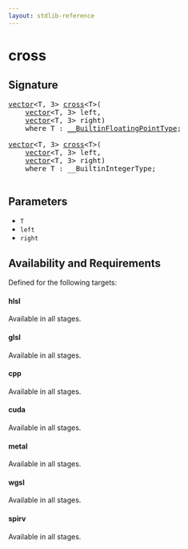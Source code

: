 ```yaml
---
layout: stdlib-reference
---
```


# cross

## Signature 

<pre>
<a href="/stdlib-reference/types/vector/index" class="code_type">vector</a>&lt;T, 3&gt; <a href="/stdlib-reference/global-decls/cross">cross</a>&lt;T&gt;(
    <a href="/stdlib-reference/types/vector/index" class="code_type">vector</a>&lt;T, 3&gt; <span class='code_param'>left</span>,
    <a href="/stdlib-reference/types/vector/index" class="code_type">vector</a>&lt;T, 3&gt; <span class='code_param'>right</span>)
    <span class='code_keyword'>where</span> T : <a href="/stdlib-reference/interfaces/BuiltinFloatingPointType/index" class="code_type">__BuiltinFloatingPointType</a>;

<a href="/stdlib-reference/types/vector/index" class="code_type">vector</a>&lt;T, 3&gt; <a href="/stdlib-reference/global-decls/cross">cross</a>&lt;T&gt;(
    <a href="/stdlib-reference/types/vector/index" class="code_type">vector</a>&lt;T, 3&gt; <span class='code_param'>left</span>,
    <a href="/stdlib-reference/types/vector/index" class="code_type">vector</a>&lt;T, 3&gt; <span class='code_param'>right</span>)
    <span class='code_keyword'>where</span> T : __BuiltinIntegerType;

</pre>

## Parameters

* `T`
* `left`
* `right`

## Availability and Requirements

Defined for the following targets:

#### hlsl
Available in all stages.

#### glsl
Available in all stages.

#### cpp
Available in all stages.

#### cuda
Available in all stages.

#### metal
Available in all stages.

#### wgsl
Available in all stages.

#### spirv
Available in all stages.




